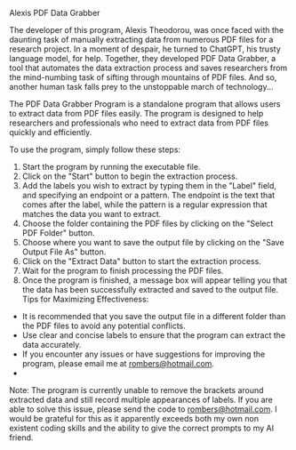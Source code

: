 Alexis PDF Data Grabber

The developer of this program, Alexis Theodorou, was once faced with the daunting task of manually extracting data from numerous PDF files for a research project. In a moment of despair, he turned to ChatGPT, his trusty language model, for help. Together, they developed PDF Data Grabber, a tool that automates the data extraction process and saves researchers from the mind-numbing task of sifting through mountains of PDF files. And so, another human task falls prey to the unstoppable march of technology...

The PDF Data Grabber Program is a standalone program that allows users to extract data from PDF files easily. The program is designed to help researchers and professionals who need to extract data from PDF files quickly and efficiently.

To use the program, simply follow these steps:
1. Start the program by running the executable file.
2. Click on the "Start" button to begin the extraction process.
3. Add the labels you wish to extract by typing them in the "Label" field, and specifying an endpoint or a pattern. The endpoint is the text that comes after the label, while the pattern is a regular expression that matches the data you want to extract.
4. Choose the folder containing the PDF files by clicking on the "Select PDF Folder" button.
5. Choose where you want to save the output file by clicking on the "Save Output File As" button.
6. Click on the "Extract Data" button to start the extraction process.
7. Wait for the program to finish processing the PDF files.
8. Once the program is finished, a message box will appear telling you that the data has been successfully extracted and saved to the output file.
Tips for Maximizing Effectiveness:
* It is recommended that you save the output file in a different folder than the PDF files to avoid any potential conflicts.
* Use clear and concise labels to ensure that the program can extract the data accurately.
* If you encounter any issues or have suggestions for improving the program, please email me at rombers@hotmail.com.
* 
Note: The program is currently unable to remove the brackets around extracted data and still record multiple appearances of labels. If you are able to solve this issue, please send the code to rombers@hotmail.com. I would be grateful for this as it apparently exceeds both my own non existent coding skills and the ability to give the correct prompts to my AI friend.

